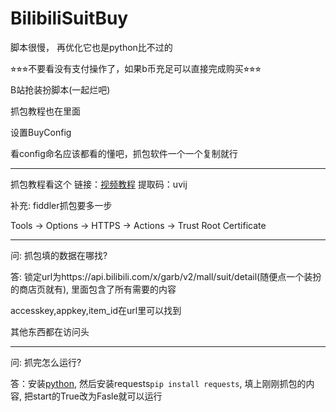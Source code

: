 # BilibiliSuitBuy

脚本很慢， 再优化它也是python比不过的

⭐︎⭐︎⭐︎不要看没有支付操作了，如果b币充足可以直接完成购买⭐︎⭐︎⭐︎

B站抢装扮脚本(一起烂吧)

抓包教程也在里面

设置BuyConfig

看config命名应该都看的懂吧，抓包软件一个一个复制就行

------------------------------------------------

抓包教程看这个 链接：[视频教程](https://pan.baidu.com/s/1epzhwbTpBNwNUMT0E-u_TQ?pwd=uvij)
提取码：uvij

补充: fiddler抓包要多一步

Tools -> Options -> HTTPS -> Actions -> Trust Root Certificate

------------------------------------------------

问: 抓包填的数据在哪找?

答: 锁定url为https://api.bilibili.com/x/garb/v2/mall/suit/detail(随便点一个装扮的商店页就有), 里面包含了所有需要的内容

accesskey,appkey,item_id在url里可以找到

其他东西都在访问头

------------------------------------------------

问: 抓完怎么运行?

答：安装[python](https://www.python.org/), 然后安装requests```pip install requests```, 填上刚刚抓包的内容, 把start的True改为Fasle就可以运行
